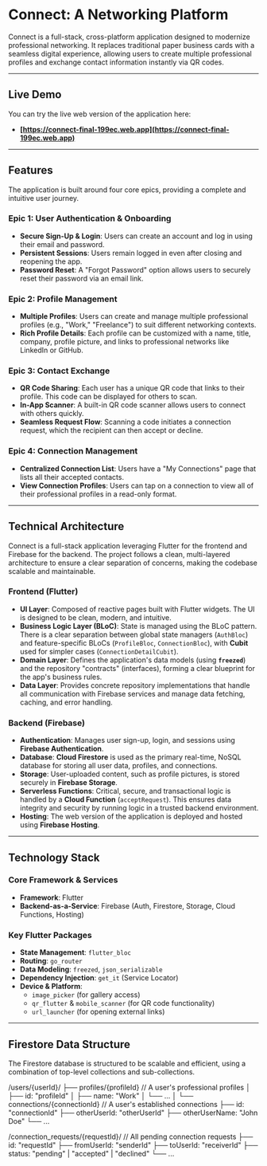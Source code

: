 # **Connect: A Networking Platform** 



Connect is a full-stack, cross-platform application designed to modernize professional networking. It replaces traditional paper business cards with a seamless digital experience, allowing users to create multiple professional profiles and exchange contact information instantly via QR codes.

---

## **Live Demo** 

You can try the live web version of the application here:

- **[https://connect-final-199ec.web.app](https://connect-final-199ec.web.app)**

---

## **Features** 

The application is built around four core epics, providing a complete and intuitive user journey.

### **Epic 1: User Authentication & Onboarding**
- **Secure Sign-Up & Login**: Users can create an account and log in using their email and password.
- **Persistent Sessions**: Users remain logged in even after closing and reopening the app.
- **Password Reset**: A "Forgot Password" option allows users to securely reset their password via an email link.

### **Epic 2: Profile Management**
- **Multiple Profiles**: Users can create and manage multiple professional profiles (e.g., "Work," "Freelance") to suit different networking contexts.
- **Rich Profile Details**: Each profile can be customized with a name, title, company, profile picture, and links to professional networks like LinkedIn or GitHub.


### **Epic 3: Contact Exchange**
- **QR Code Sharing**: Each user has a unique QR code that links to their profile. This code can be displayed for others to scan.
- **In-App Scanner**: A built-in QR code scanner allows users to connect with others quickly.
- **Seamless Request Flow**: Scanning a code initiates a connection request, which the recipient can then accept or decline.

### **Epic 4: Connection Management**
- **Centralized Connection List**: Users have a "My Connections" page that lists all their accepted contacts.
- **View Connection Profiles**: Users can tap on a connection to view all of their professional profiles in a read-only format.

---



## **Technical Architecture** 

Connect is a full-stack application leveraging Flutter for the frontend and Firebase for the backend. The project follows a clean, multi-layered architecture to ensure a clear separation of concerns, making the codebase scalable and maintainable.

### **Frontend (Flutter)**
- **UI Layer**: Composed of reactive pages built with Flutter widgets. The UI is designed to be clean, modern, and intuitive.
- **Business Logic Layer (BLoC)**: State is managed using the BLoC pattern. There is a clear separation between global state managers (`AuthBloc`) and feature-specific BLoCs (`ProfileBloc`, `ConnectionBloc`), with **Cubit** used for simpler cases (`ConnectionDetailCubit`).
- **Domain Layer**: Defines the application's data models (using **`freezed`**) and the repository "contracts" (interfaces), forming a clear blueprint for the app's business rules.
- **Data Layer**: Provides concrete repository implementations that handle all communication with Firebase services and manage data fetching, caching, and error handling.

### **Backend (Firebase)**
- **Authentication**: Manages user sign-up, login, and sessions using **Firebase Authentication**.
- **Database**: **Cloud Firestore** is used as the primary real-time, NoSQL database for storing all user data, profiles, and connections.
- **Storage**: User-uploaded content, such as profile pictures, is stored securely in **Firebase Storage**.
- **Serverless Functions**: Critical, secure, and transactional logic is handled by a **Cloud Function** (`acceptRequest`). This ensures data integrity and security by running logic in a trusted backend environment.
- **Hosting**: The web version of the application is deployed and hosted using **Firebase Hosting**.

---

## **Technology Stack** 

### **Core Framework & Services**
- **Framework**: Flutter
- **Backend-as-a-Service**: Firebase (Auth, Firestore, Storage, Cloud Functions, Hosting)

### **Key Flutter Packages**
- **State Management**: `flutter_bloc`
- **Routing**: `go_router`
- **Data Modeling**: `freezed`, `json_serializable`
- **Dependency Injection**: `get_it` (Service Locator)
- **Device & Platform**:
  - `image_picker` (for gallery access)
  - `qr_flutter` & `mobile_scanner` (for QR code functionality)
  - `url_launcher` (for opening external links)

---

## **Firestore Data Structure** 

The Firestore database is structured to be scalable and efficient, using a combination of top-level collections and sub-collections.

/users/{userId}/
  ├── profiles/{profileId}  // A user's professional profiles
  │     ├── id: "profileId"
  │     ├── name: "Work"
  │     └── ...
  │
  └── connections/{connectionId} // A user's established connections
        ├── id: "connectionId"
        ├── otherUserId: "otherUserId"
        ├── otherUserName: "John Doe"
        └── ...

/connection_requests/{requestId}/ // All pending connection requests
  ├── id: "requestId"
  ├── fromUserId: "senderId"
  ├── toUserId: "receiverId"
  ├── status: "pending" | "accepted" | "declined"
  └── ...